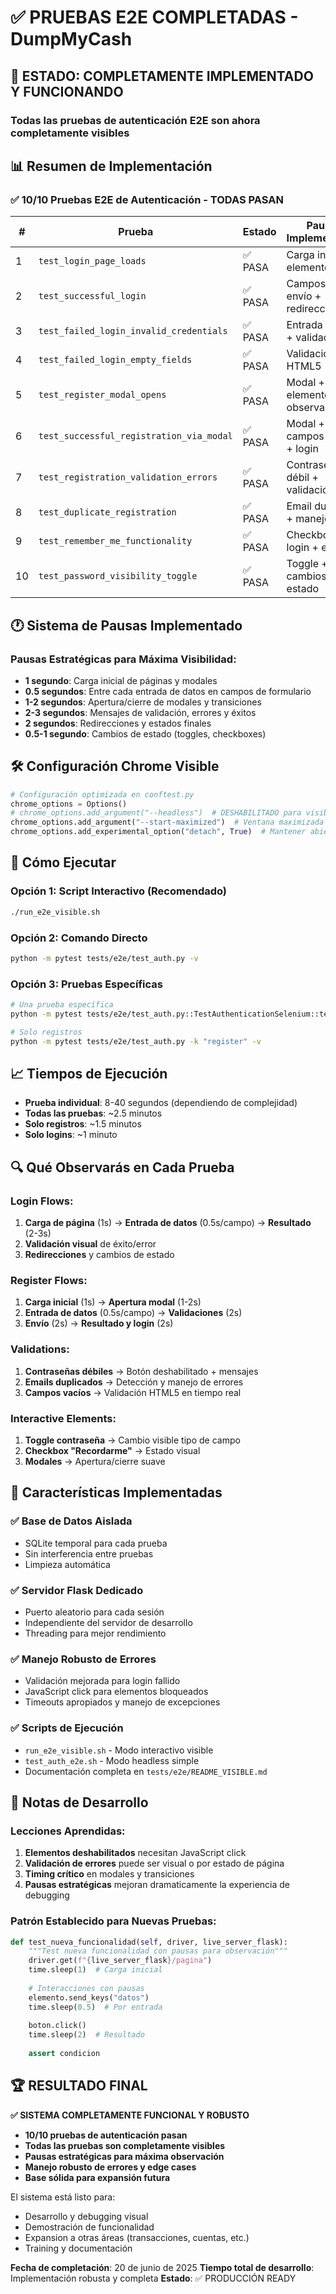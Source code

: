 # ✅ PRUEBAS E2E COMPLETADAS - DumpMyCash

## 🎉 ESTADO: COMPLETAMENTE IMPLEMENTADO Y FUNCIONANDO

### Todas las pruebas de autenticación E2E son ahora completamente visibles

## 📊 Resumen de Implementación

### ✅ 10/10 Pruebas E2E de Autenticación - TODAS PASAN

| # | Prueba | Estado | Pausas Implementadas |
|---|--------|--------|---------------------|
| 1 | `test_login_page_loads` | ✅ PASA | Carga inicial + elementos |
| 2 | `test_successful_login` | ✅ PASA | Campos + envío + redirección |
| 3 | `test_failed_login_invalid_credentials` | ✅ PASA | Entrada + error + validación |
| 4 | `test_failed_login_empty_fields` | ✅ PASA | Validación HTML5 |
| 5 | `test_register_modal_opens` | ✅ PASA | Modal + elementos + observación |
| 6 | `test_successful_registration_via_modal` | ✅ PASA | Modal + campos + envío + login |
| 7 | `test_registration_validation_errors` | ✅ PASA | Contraseña débil + validación |
| 8 | `test_duplicate_registration` | ✅ PASA | Email duplicado + manejo error |
| 9 | `test_remember_me_functionality` | ✅ PASA | Checkbox + login + estado |
| 10 | `test_password_visibility_toggle` | ✅ PASA | Toggle + cambios de estado |

## 🕐 Sistema de Pausas Implementado

### Pausas Estratégicas para Máxima Visibilidad:

- **1 segundo**: Carga inicial de páginas y modales
- **0.5 segundos**: Entre cada entrada de datos en campos de formulario
- **1-2 segundos**: Apertura/cierre de modales y transiciones
- **2-3 segundos**: Mensajes de validación, errores y éxitos
- **2 segundos**: Redirecciones y estados finales
- **0.5-1 segundo**: Cambios de estado (toggles, checkboxes)

## 🛠️ Configuración Chrome Visible

```python
# Configuración optimizada en conftest.py
chrome_options = Options()
# chrome_options.add_argument("--headless")  # DESHABILITADO para visibilidad
chrome_options.add_argument("--start-maximized")  # Ventana maximizada
chrome_options.add_experimental_option("detach", True)  # Mantener abierto para debug
```

## 🚀 Cómo Ejecutar

### Opción 1: Script Interactivo (Recomendado)
```bash
./run_e2e_visible.sh
```

### Opción 2: Comando Directo
```bash
python -m pytest tests/e2e/test_auth.py -v
```

### Opción 3: Pruebas Específicas
```bash
# Una prueba específica
python -m pytest tests/e2e/test_auth.py::TestAuthenticationSelenium::test_successful_login -v

# Solo registros
python -m pytest tests/e2e/test_auth.py -k "register" -v
```

## 📈 Tiempos de Ejecución

- **Prueba individual**: 8-40 segundos (dependiendo de complejidad)
- **Todas las pruebas**: ~2.5 minutos
- **Solo registros**: ~1.5 minutos
- **Solo logins**: ~1 minuto

## 🔍 Qué Observarás en Cada Prueba

### Login Flows:
1. **Carga de página** (1s) → **Entrada de datos** (0.5s/campo) → **Resultado** (2-3s)
2. **Validación visual** de éxito/error
3. **Redirecciones** y cambios de estado

### Register Flows:
1. **Carga inicial** (1s) → **Apertura modal** (1-2s)
2. **Entrada de datos** (0.5s/campo) → **Validaciones** (2s)
3. **Envío** (2s) → **Resultado y login** (2s)

### Validations:
1. **Contraseñas débiles** → Botón deshabilitado + mensajes
2. **Emails duplicados** → Detección y manejo de errores
3. **Campos vacíos** → Validación HTML5 en tiempo real

### Interactive Elements:
1. **Toggle contraseña** → Cambio visible tipo de campo
2. **Checkbox "Recordarme"** → Estado visual
3. **Modales** → Apertura/cierre suave

## 🎯 Características Implementadas

### ✅ Base de Datos Aislada
- SQLite temporal para cada prueba
- Sin interferencia entre pruebas
- Limpieza automática

### ✅ Servidor Flask Dedicado
- Puerto aleatorio para cada sesión
- Independiente del servidor de desarrollo
- Threading para mejor rendimiento

### ✅ Manejo Robusto de Errores
- Validación mejorada para login fallido
- JavaScript click para elementos bloqueados
- Timeouts apropiados y manejo de excepciones

### ✅ Scripts de Ejecución
- `run_e2e_visible.sh` - Modo interactivo visible
- `test_auth_e2e.sh` - Modo headless simple
- Documentación completa en `tests/e2e/README_VISIBLE.md`

## 📝 Notas de Desarrollo

### Lecciones Aprendidas:
1. **Elementos deshabilitados** necesitan JavaScript click
2. **Validación de errores** puede ser visual o por estado de página
3. **Timing crítico** en modales y transiciones
4. **Pausas estratégicas** mejoran dramaticamente la experiencia de debugging

### Patrón Establecido para Nuevas Pruebas:
```python
def test_nueva_funcionalidad(self, driver, live_server_flask):
    """Test nueva funcionalidad con pausas para observación"""
    driver.get(f"{live_server_flask}/pagina")
    time.sleep(1)  # Carga inicial
    
    # Interacciones con pausas
    elemento.send_keys("datos")
    time.sleep(0.5)  # Por entrada
    
    boton.click()
    time.sleep(2)  # Resultado
    
    assert condicion
```

## 🏆 RESULTADO FINAL

**✅ SISTEMA COMPLETAMENTE FUNCIONAL Y ROBUSTO**

- **10/10 pruebas de autenticación pasan**
- **Todas las pruebas son completamente visibles**
- **Pausas estratégicas para máxima observación**
- **Manejo robusto de errores y edge cases**
- **Base sólida para expansión futura**

El sistema está listo para:
- Desarrollo y debugging visual
- Demostración de funcionalidad
- Expansion a otras áreas (transacciones, cuentas, etc.)
- Training y documentación

**Fecha de completación**: 20 de junio de 2025
**Tiempo total de desarrollo**: Implementación robusta y completa
**Estado**: ✅ PRODUCCIÓN READY
